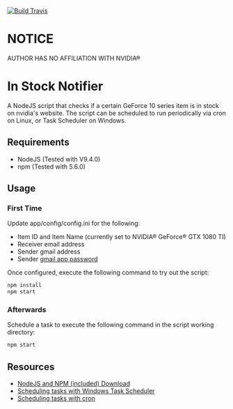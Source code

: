 [![Build Travis](https://img.shields.io/travis/acheaito/geforce-in-stock-notifier/master.svg)](https://travis-ci.org/acheaito/geforce-in-stock-notifier)
# NOTICE
AUTHOR HAS NO AFFILIATION WITH NVIDIA&reg;  

# In Stock Notifier
A NodeJS script that checks if a certain GeForce 10 series item is in stock on nvidia's website. 
The script can be scheduled to run periodically via cron on Linux, or Task Scheduler on Windows.

## Requirements
- NodeJS (Tested with V9.4.0)
- npm (Tested with 5.6.0)

## Usage

### First Time
Update app/config/config.ini for the following:
* Item ID and Item Name (currently set to NVIDIA&reg; GeForce&reg; GTX 1080 TI)
* Receiver email address
* Sender gmail address
* Sender [gmail app password](https://support.google.com/mail/answer/185833?hl=en)

Once configured, execute the following command to try out the script:
```bash
npm install
npm start
```

### Afterwards
Schedule a task to execute the following command in the script working directory:
```bash
npm start
```
## Resources
* [NodeJS and NPM (included) Download](https://nodejs.org/en/)
* [Scheduling tasks with Windows Task Scheduler](https://docs.microsoft.com/en-us/previous-versions/windows/it-pro/windows-server-2008-R2-and-2008/cc748993(v=ws.11))
* [Scheduling tasks with cron](https://www.techrepublic.com/blog/linux-and-open-source/schedule-periodic-tasks-with-cron/)
